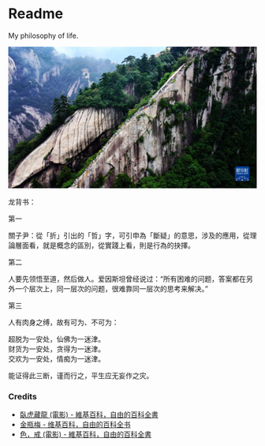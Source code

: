 # Readme
My philosophy of life.

![华山苍龙岭](./1129799222_16917521781561n.jpg)

龙背书：

第一

關子尹：從「折」引出的「哲」字，可引申為「斷疑」的意思，涉及的應用，從理論層面看，就是概念的區別，從實踐上看，則是行為的抉擇。

第二

人要先领悟至道，然后做人。爱因斯坦曾经说过：“所有困难的问题，答案都在另外一个层次上，同一层次的问题，很难靠同一层次的思考来解决。”

第三

人有肉身之缚，故有可为、不可为：

超脱为一安处，仙佛为一迷津。<br />
财货为一安处，贪得为一迷津。<br />
交欢为一安处，情痴为一迷津。<br />

能证得此三断，谨而行之，平生应无妄作之灾。

### Credits
- [臥虎藏龍 (電影) - 維基百科，自由的百科全書](https://zh.wikipedia.org/zh-tw/臥虎藏龍_(電影))
- [金瓶梅 - 维基百科，自由的百科全书](https://zh.wikipedia.org/zh-cn/金瓶梅)
- [色，戒 (電影) - 維基百科，自由的百科全書](https://zh.wikipedia.org/zh-tw/色，戒_(電影))
